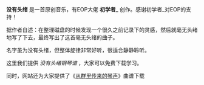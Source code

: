 

**没有头绪** 是一首原创音乐，有EOP大佬 **初学者_** 创作。感谢初学者_对EOP的支持！

据作者自述：在整理磁盘的时候发现一个很久之前记录下的灵感，然后就毫无头绪地写了下去，最终写出了这首毫无头绪的曲子。

名字虽为没有头绪，但整体旋律非常好听，很适合静静聆听。

这里我们提供 _没有头绪钢琴谱_ ，大家可以免费下载学习。

同时，网站还为大家提供了《[从群里传来的琴声](Music-10637-从群里传来的琴声-原创.html "从群里传来的琴声")》曲谱下载

